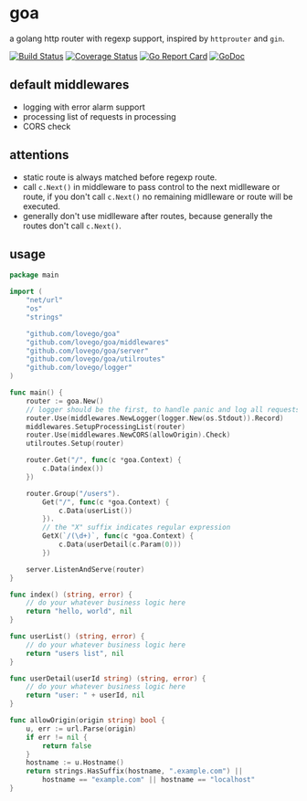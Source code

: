 # goa
a golang http router with regexp support, inspired by `httprouter` and `gin`.

[![Build Status](https://travis-ci.org/lovego/goa.svg?branch=master)](https://travis-ci.org/lovego/goa)
[![Coverage Status](https://img.shields.io/coveralls/github/lovego/goa/master.svg)](https://coveralls.io/github/lovego/goa?branch=master)
[![Go Report Card](https://goreportcard.com/badge/github.com/lovego/goa?1)](https://goreportcard.com/report/github.com/lovego/goa)
[![GoDoc](https://godoc.org/github.com/lovego/goa?status.svg)](https://godoc.org/github.com/lovego/goa)

## default middlewares
- logging with error alarm support
- processing list of requests in processing
- CORS check

## attentions
- static route is always matched before regexp route.
- call `c.Next()` in middleware to pass control to the next midlleware or route,
  if you don't call `c.Next()` no remaining midlleware or route will be executed.
- generally don't use midlleware after routes,
  because generally the routes don't call `c.Next()`.

## usage
```go
package main

import (
	"net/url"
	"os"
	"strings"

	"github.com/lovego/goa"
	"github.com/lovego/goa/middlewares"
	"github.com/lovego/goa/server"
	"github.com/lovego/goa/utilroutes"
	"github.com/lovego/logger"
)

func main() {
	router := goa.New()
	// logger should be the first, to handle panic and log all requests
	router.Use(middlewares.NewLogger(logger.New(os.Stdout)).Record)
	middlewares.SetupProcessingList(router)
	router.Use(middlewares.NewCORS(allowOrigin).Check)
	utilroutes.Setup(router)

	router.Get("/", func(c *goa.Context) {
		c.Data(index())
	})

	router.Group("/users").
		Get("/", func(c *goa.Context) {
			c.Data(userList())
		}).
		// the "X" suffix indicates regular expression
		GetX(`/(\d+)`, func(c *goa.Context) {
			c.Data(userDetail(c.Param(0)))
		})

	server.ListenAndServe(router)
}

func index() (string, error) {
	// do your whatever business logic here
	return "hello, world", nil
}

func userList() (string, error) {
	// do your whatever business logic here
	return "users list", nil
}

func userDetail(userId string) (string, error) {
	// do your whatever business logic here
	return "user: " + userId, nil
}

func allowOrigin(origin string) bool {
	u, err := url.Parse(origin)
	if err != nil {
		return false
	}
	hostname := u.Hostname()
	return strings.HasSuffix(hostname, ".example.com") ||
		hostname == "example.com" || hostname == "localhost"
}
```
